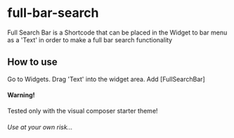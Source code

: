 # full-bar-search

Full Search Bar is a Shortcode that can be placed in the Widget to bar menu as a 'Text' in order to make a full bar search functionality

## How to use
Go to Widgets. Drag 'Text' into the widget area. Add [FullSearchBar]

#### Warning!
Tested only with the visual composer starter theme!
###### Use at your own risk...
